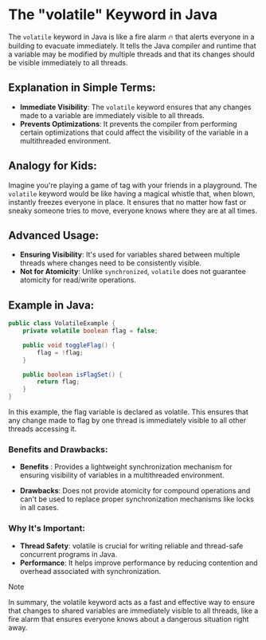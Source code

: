# The "volatile" Keyword in Java

The `volatile` keyword in Java is like a fire alarm 🔥 that alerts everyone in a building to evacuate immediately. It tells the Java compiler and runtime that a variable may be modified by multiple threads and that its changes should be visible immediately to all threads.

## Explanation in Simple Terms:
- **Immediate Visibility**: The `volatile` keyword ensures that any changes made to a variable are immediately visible to all threads.
- **Prevents Optimizations**: It prevents the compiler from performing certain optimizations that could affect the visibility of the variable in a multithreaded environment.

## Analogy for Kids:
Imagine you're playing a game of tag with your friends in a playground. The `volatile` keyword would be like having a magical whistle that, when blown, instantly freezes everyone in place. It ensures that no matter how fast or sneaky someone tries to move, everyone knows where they are at all times.

## Advanced Usage:
- **Ensuring Visibility**: It's used for variables shared between multiple threads where changes need to be consistently visible.
- **Not for Atomicity**: Unlike `synchronized`, `volatile` does not guarantee atomicity for read/write operations.

## Example in Java:
```java
public class VolatileExample {
    private volatile boolean flag = false;

    public void toggleFlag() {
        flag = !flag;
    }

    public boolean isFlagSet() {
        return flag;
    }
}
```

In this example, the flag variable is declared as volatile. This ensures that any change made to flag by one thread is immediately visible to all other threads accessing it.
### Benefits and Drawbacks:

* **Benefits** : Provides a lightweight synchronization mechanism for ensuring visibility of variables in a multithreaded environment.

* **Drawbacks**: Does not provide atomicity for compound operations and can't be used to replace proper synchronization mechanisms like locks in all cases.

### Why It's Important:

* **Thread Safety**: volatile is crucial for writing reliable and thread-safe concurrent programs in Java.
* **Performance**: It helps improve performance by reducing contention and overhead associated with synchronization.

>[!NOTE]
> In summary, the volatile keyword acts as a fast and effective way to ensure that changes to shared variables are immediately visible to all threads, like a fire alarm that ensures everyone knows about a dangerous situation right away.